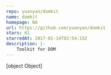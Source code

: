 ```yaml
---
repo: yuanyan/domkit
name: domkit
homepage: NA
url: https://github.com/yuanyan/domkit
stars: 61
starredAt: 2017-01-14T02:54:15Z
description: |-
    Toolkit for DOM
---
```


[object Object]
